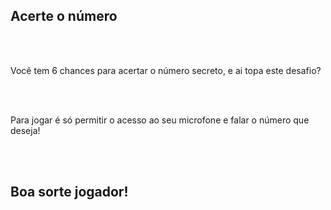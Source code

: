 <h2>Acerte o número</h2>
<br>
<br>
<p>Você tem 6 chances para acertar o número secreto, e ai topa este desafio?</p>
<br>
<br>
<p>Para jogar é só permitir o acesso ao seu microfone e falar o número que deseja!</p>
<br>
<br>
<h2>Boa sorte jogador!</h2>